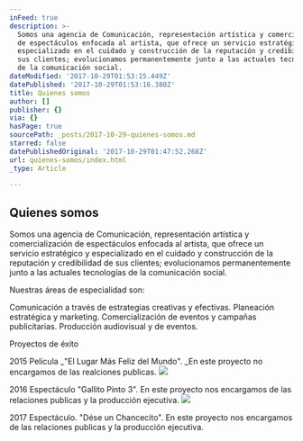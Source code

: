 ```yaml
---
inFeed: true
description: >-
  Somos una agencia de Comunicación, representación artística y comercialización
  de espectáculos enfocada al artista, que ofrece un servicio estratégico y
  especializado en el cuidado y construcción de la reputación y credibilidad de
  sus clientes; evolucionamos permanentemente junto a las actuales tecnologías
  de la comunicación social.
dateModified: '2017-10-29T01:53:15.449Z'
datePublished: '2017-10-29T01:53:16.380Z'
title: Quienes somos
author: []
publisher: {}
via: {}
hasPage: true
sourcePath: _posts/2017-10-29-quienes-somos.md
starred: false
datePublishedOriginal: '2017-10-29T01:47:52.268Z'
url: quienes-somos/index.html
_type: Article

---
```

## Quienes somos

Somos una agencia de Comunicación, representación artística y comercialización de espectáculos enfocada al artista, que ofrece un servicio estratégico y especializado en el cuidado y construcción de la reputación y credibilidad de sus clientes; evolucionamos permanentemente junto a las actuales tecnologías de la comunicación social.

Nuestras áreas de especialidad son:

Comunicación a través de estrategias creativas y efectivas. Planeación estratégica y marketing. Comercialización de eventos y campañas publicitarias. Producción audiovisual y de eventos.

Proyectos de éxito

2015 Pelicula _"El Lugar Más Feliz del Mundo". _En este proyecto no encargamos de las realciones publicas.
![](https://the-grid-user-content.s3-us-west-2.amazonaws.com/52602669-f653-4831-9b1e-b4e908bad6c1.jpg)

2016 Espectáculo "Gallito Pinto 3". En este proyecto nos encargamos de las relaciones publicas y la producción ejecutiva.
![](https://the-grid-user-content.s3-us-west-2.amazonaws.com/bac74779-1e31-4db2-a9f7-61fc9b4d5bc2.jpg)

2017 Espectáculo. "Dése un Chancecito". En este proyecto nos encargamos de las relaciones publicas y la producción ejecutiva.